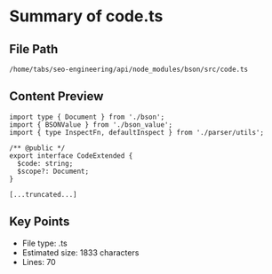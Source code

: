 # Summary of code.ts
  
## File Path
`/home/tabs/seo-engineering/api/node_modules/bson/src/code.ts`

## Content Preview
```
import type { Document } from './bson';
import { BSONValue } from './bson_value';
import { type InspectFn, defaultInspect } from './parser/utils';

/** @public */
export interface CodeExtended {
  $code: string;
  $scope?: Document;
}

[...truncated...]
```

## Key Points
- File type: .ts
- Estimated size: 1833 characters
- Lines: 70
